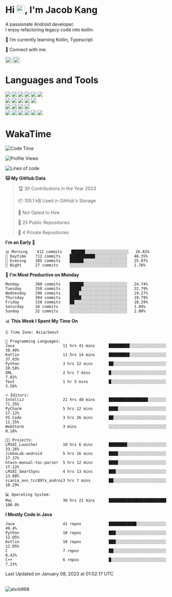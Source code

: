 # Hi <img src="https://media.giphy.com/media/hvRJCLFzcasrR4ia7z/giphy.gif" width="25px">, I'm Jacob Kang
A passionate Android developer.
</br>
I enjoy refactoring legacy code into kotlin.

🌱 I’m currently learning Kotlin, Typescript

🤝 Connect with me:

<a href="https://www.linkedin.com/in/minkyu-kang-b7477b1b2/"><img align="left" src="https://raw.githubusercontent.com/yushi1007/yushi1007/main/images/linkedin.svg" alt="Minkyu Kang | LinkedIn" width="21px"/></a>
<a href="https://www.instagram.com/_jacob_kang/"><img align="left" src="https://raw.githubusercontent.com/yushi1007/yushi1007/main/images/instagram.svg" alt="Jacob Kang | Instagram" width="21px"/></a>

</br>

# Languages and Tools

<div align="left">
<img src="https://img.shields.io/badge/java-007396?logo=java&logoColor=white"/>
<img src="https://img.shields.io/badge/kotlin-7F52FF?logo=kotlin&logoColor=white"/>
<img src="https://img.shields.io/badge/python-3776AB?logo=python&logoColor=white"/>
<img src="https://img.shields.io/badge/bash shell-4EAA25?logo=gnubash&logoColor=white"/>
<img src="https://img.shields.io/badge/c-A8B9CC?logo=c&logoColor=white"/>
<img src="https://img.shields.io/badge/c++-00599C?logo=c%2b%2b&logoColor=white"/>
</div>
<div align="left">
<img src="https://img.shields.io/badge/git-F05032?logo=git&logoColor=white"/>
<img src="https://img.shields.io/badge/github-181717?logo=github&logoColor=white"/>
<img src="https://img.shields.io/badge/mysql-4479A1?logo=mysql&logoColor=white"/>
<img src="https://img.shields.io/badge/sqlite-003B57?logo=sqlite&logoColor=white"/>
<img src="https://img.shields.io/badge/amazon AWS-232F3E?logo=amazonaws&logoColor=white"/>
</div>
<div align="left">
<img src="https://img.shields.io/badge/android-3DDC84?logo=android&logoColor=white"/>
<img src="https://img.shields.io/badge/linux-FCC624?logo=linux&logoColor=white"/>
<img src="https://img.shields.io/badge/flask-000000?logo=flask&logoColor=white"/>
<img src="https://img.shields.io/badge/arduino-00979D?logo=arduino&logoColor=white"/>
</div>
<div align="left">
<img src="https://img.shields.io/badge/slack-4A154B?logo=slack&logoColor=white"/>
<img src="https://img.shields.io/badge/notion-000000?logo=notion&logoColor=white"/>
<img src="https://img.shields.io/badge/jira-0052CC?logo=jira&logoColor=white"/>
<img src="https://img.shields.io/badge/postman-FF6C37?logo=postman&logoColor=white"/>
<img src="https://img.shields.io/badge/intellij-000000?logo=intellijidea&logoColor=white"/>
<img src="https://img.shields.io/badge/pycharm-000000?logo=pycharm&logoColor=white"/>
</div>

# WakaTime

<!--START_SECTION:waka-->
![Code Time](http://img.shields.io/badge/Code%20Time-1%2C864%20hrs-blue)

![Profile Views](http://img.shields.io/badge/Profile%20Views-0-blue)

![Lines of code](https://img.shields.io/badge/From%20Hello%20World%20I%27ve%20Written-188%20Thousand%20lines%20of%20code-blue)

**🐱 My GitHub Data** 

> 🏆 30 Contributions in the Year 2023
 > 
> 📦 105.1 kB Used in GitHub's Storage 
 > 
> 🚫 Not Opted to Hire
 > 
> 📜 25 Public Repositories 
 > 
> 🔑 4 Private Repositories  
 > 
**I'm an Early 🐤** 

```text
🌞 Morning    412 commits    ██████░░░░░░░░░░░░░░░░░░░   26.82% 
🌆 Daytime    712 commits    ███████████░░░░░░░░░░░░░░   46.35% 
🌃 Evening    385 commits    ██████░░░░░░░░░░░░░░░░░░░   25.07% 
🌙 Night      27 commits     ░░░░░░░░░░░░░░░░░░░░░░░░░   1.76%

```
📅 **I'm Most Productive on Monday** 

```text
Monday       380 commits    ██████░░░░░░░░░░░░░░░░░░░   24.74% 
Tuesday      350 commits    █████░░░░░░░░░░░░░░░░░░░░   22.79% 
Wednesday    296 commits    ████░░░░░░░░░░░░░░░░░░░░░   19.27% 
Thursday     304 commits    █████░░░░░░░░░░░░░░░░░░░░   19.79% 
Friday       158 commits    ██░░░░░░░░░░░░░░░░░░░░░░░   10.29% 
Saturday     16 commits     ░░░░░░░░░░░░░░░░░░░░░░░░░   1.04% 
Sunday       32 commits     ░░░░░░░░░░░░░░░░░░░░░░░░░   2.08%

```


📊 **This Week I Spent My Time On** 

```text
⌚︎ Time Zone: Asia/Seoul

💬 Programming Languages: 
Java                     11 hrs 41 mins      █████████░░░░░░░░░░░░░░░░   38.48% 
Kotlin                   11 hrs 14 mins      █████████░░░░░░░░░░░░░░░░   37.03% 
Python                   3 hrs 12 mins       ██░░░░░░░░░░░░░░░░░░░░░░░   10.58% 
XML                      2 hrs 7 mins        █░░░░░░░░░░░░░░░░░░░░░░░░   7.02% 
Text                     1 hr 5 mins         █░░░░░░░░░░░░░░░░░░░░░░░░   3.58%

🔥 Editors: 
IntelliJ                 21 hrs 40 mins      █████████████████░░░░░░░░   71.35% 
PyCharm                  5 hrs 12 mins       ████░░░░░░░░░░░░░░░░░░░░░   17.12% 
VS Code                  3 hrs 26 mins       ██░░░░░░░░░░░░░░░░░░░░░░░   11.35% 
WebStorm                 3 mins              ░░░░░░░░░░░░░░░░░░░░░░░░░   0.18%

🐱‍💻 Projects: 
LM18I_Launcher           10 hrs 6 mins       ████████░░░░░░░░░░░░░░░░░   33.26% 
JikkoLab-android         5 hrs 16 mins       ████░░░░░░░░░░░░░░░░░░░░░   17.37% 
htavn-manual-toc-parser  5 hrs 12 mins       ████░░░░░░░░░░░░░░░░░░░░░   17.12% 
LM18I_SmartSync          4 hrs 13 mins       ███░░░░░░░░░░░░░░░░░░░░░░   13.88% 
scania_avn_tcc897x_androi3 hrs 7 mins        ██░░░░░░░░░░░░░░░░░░░░░░░   10.29%

💻 Operating System: 
Mac                      30 hrs 22 mins      █████████████████████████   100.0%

```

**I Mostly Code in Java** 

```text
Java                     41 repos            ████████████░░░░░░░░░░░░░   49.4% 
Python                   10 repos            ███░░░░░░░░░░░░░░░░░░░░░░   12.05% 
Kotlin                   10 repos            ███░░░░░░░░░░░░░░░░░░░░░░   12.05% 
C                        7 repos             ██░░░░░░░░░░░░░░░░░░░░░░░   8.43% 
C++                      6 repos             █░░░░░░░░░░░░░░░░░░░░░░░░   7.23%

```



 Last Updated on January 08, 2023 at 01:52:17 UTC
<!--END_SECTION:waka-->

</br>

<div align="left">
<img align="left" src="https://github-readme-stats.vercel.app/api/top-langs?username=alsrb968&show_icons=true&locale=en&layout=compact&theme=dark" alt="alsrb968" />
</div>
